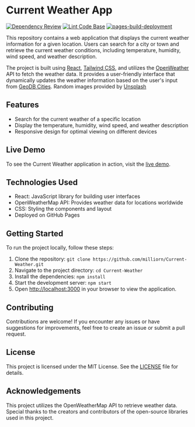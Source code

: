 # Current Weather App

[![Dependency Review](https://github.com/milliorn/Current-Weather/actions/workflows/dependency-review.yml/badge.svg)](https://github.com/milliorn/Current-Weather/actions/workflows/dependency-review.yml)
[![Lint Code Base](https://github.com/milliorn/Current-Weather/actions/workflows/super-linter.yml/badge.svg)](https://github.com/milliorn/Current-Weather/actions/workflows/super-linter.yml)
[![pages-build-deployment](https://github.com/milliorn/Current-Weather/actions/workflows/pages/pages-build-deployment/badge.svg)](https://github.com/milliorn/Current-Weather/actions/workflows/pages/pages-build-deployment)

This repository contains a web application that displays the current weather information for a given location. Users can search for a city or town and retrieve the current weather conditions, including temperature, humidity, wind speed, and weather description.

The project is built using [React](https://github.com/facebook/create-react-app), [Tailwind CSS](https://tailwindcss.com/docs/guides/create-react-app), and utilizes the [OpenWeather](https://openweathermap.org/) API to fetch the weather data. It provides a user-friendly interface that dynamically updates the weather information based on the user's input from [GeoDB Cities](https://rapidapi.com/wirefreethought/api/geodb-cities/). Random images provided by [Unsplash](https://unsplash.com/)

## Features

- Search for the current weather of a specific location
- Display the temperature, humidity, wind speed, and weather description
- Responsive design for optimal viewing on different devices

## Live Demo

To see the Current Weather application in action, visit the [live demo](https://milliorn.github.io/Current-Weather).

## Technologies Used

- React: JavaScript library for building user interfaces
- OpenWeatherMap API: Provides weather data for locations worldwide
- CSS: Styling the components and layout
- Deployed on GitHub Pages

## Getting Started

To run the project locally, follow these steps:

1. Clone the repository: `git clone https://github.com/milliorn/Current-Weather.git`
2. Navigate to the project directory: `cd Current-Weather`
3. Install the dependencies: `npm install`
4. Start the development server: `npm start`
5. Open [http://localhost:3000](http://localhost:3000) in your browser to view the application.

## Contributing

Contributions are welcome! If you encounter any issues or have suggestions for improvements, feel free to create an issue or submit a pull request.

## License

This project is licensed under the MIT License. See the [LICENSE](LICENSE) file for details.

## Acknowledgements

This project utilizes the OpenWeatherMap API to retrieve weather data. Special thanks to the creators and contributors of the open-source libraries used in this project.
